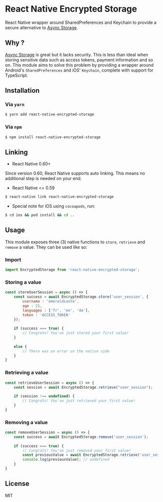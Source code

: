 # React Native Encrypted Storage
React Native wrapper around SharedPreferences and Keychain to provide a secure alternative to [Async Storage](https://github.com/react-native-community/async-storage).

## Why ?

[Async Storage](https://github.com/react-native-community/async-storage) is great but it lacks security. This is less than ideal when storing sensitive data such as access tokens, payment information and so on. This module aims to solve this problem by providing a wrapper around Android's `SharedPreferences` and iOS' `Keychain`, complete with support for TypeScript.

## Installation

### Via `yarn`

```bash
$ yarn add react-native-encrypted-storage
```

### Via `npm`

```bash
$ npm install react-native-encrypted-storage
```

## Linking

- React Native 0.60+

Since version 0.60, React Native supports auto linking. This means no additional step is needed on your end.

- React Native <= 0.59

```bash
$ react-native link react-native-encrypted-storage
```

- Special note for iOS using `cocoapods`, run:

```bash
$ cd ios && pod install && cd ..
```

## Usage

This module exposes three (3) native functions to `store`, `retrieve` and `remove` a value. They can be used like so:

### Import

```js
import EncryptedStorage from 'react-native-encrypted-storage';
```

### Storing a value

```js
const storeUserSession = async () => {
    const success = await EncryptedStorage.store('user_session', {
        username : 'emeraldsanto',
        age : 21,
        languages : ['fr', 'en', 'de'],
        token : 'ACCESS_TOKEN'
    });
    
    if (success === true) {
        // Congrats! You've just stored your first value!
    } 
    
    else {
        // There was an error on the native side
    }
}
```

### Retrieving a value

```js
const retrieveUserSession = async () => {
    const session = await EncryptedStorage.retrieve("user_session");
    
    if (session !== undefined) {
        // Congrats! You've just retrieved your first value!
    }
}
```

### Removing a value

```js
const removeUserSession = async () => {
    const success = await EncryptedStorage.remove('user_session');
    
    if (success === true) {
        // Congrats! You've just removed your first value!
        const previousValue = await EncryptedStorage.retrieve('user_session');
        console.log(previousValue); // undefined
    }
}
```

## License

MIT
